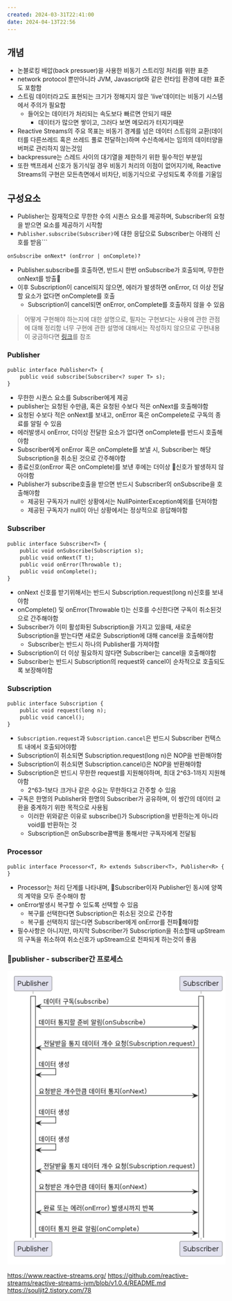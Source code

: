 ```yaml
---
created: 2024-03-31T22:41:00
date: 2024-04-13T22:56
---
```

## 개념
- 논블로킹 배압(back pressuer)을 사용한 비동기 스트리밍 처리를 위한 표준
- network protocol 뿐만아니라 JVM, Javascript와 같은 런타임 환경에 대한 표준도 포함함
- 스트림 데이터라고도 표현되는 크기가 정해지지 않은 'live'데이터는 비동기 시스템에서 주의가 필요함
	- 들어오는 데이터가 처리되는 속도보다 빠르면 안되기 때문
		- 데이터가 많으면 쌓이고, 그러다 보면 메모리가 터지기때문
- Reactive Streams의 주요 목표는 비동기 경계를 넘은 데이터 스트림의 교환(데이터를 다른쓰레드 혹은 쓰레드 풀로 전달하는)하며 수신측에서는 임의의 데이터양을 버퍼로 관리하지 않는것임
- backpressure는 스레드 사이의 대기열을 제한하기 위한 필수적인 부분임
- 또한 백프레셔 신호가 동기식일 경우 비동기 처리의 이점이 없어지기에, Reactive Streams의 구현은 모든측면에서 비차단, 비동기식으로 구성되도록 주의를 기울임

## 구성요소

- Publisher는 잠재적으로 무한한 수의 시퀀스 요소를 제공하며, Subscriber의 요청을 받으면 요소를 제공하기 시작함
- `Publisher.subscribe(Subscriber)`에 대한 응답으로 Subscriber는 아래의 신호를 받음```
```
onSubscribe onNext* (onError | onComplete)?
```
- Publisher.subscribe를 호출하면, 반드시 한번 onSubscribe가 호출되며, 무한한 onNext를 방출
- 이후 Subscription이 cancel되지 않으면, 에러가 발생하면 onError, 더 이상 전달할 요소가 없다면 onComplete를 호출
	- Subscription이 cancel되면 onError, onComplete를 호출하지 않을 수 있음

> 어떻게 구현해야 하는지에 대한 설명으로, 필자는 구현보다는 사용에 관한 관점에 대해 정리함
> 너무 구현에 관한 설명에 대해서는 작성하지 않으므로 구현내용이 궁금하다면 [링크](https://github.com/reactive-streams/reactive-streams-jvm/blob/v1.0.4/README.md)를 참조
### Publisher
```
public interface Publisher<T> {
    public void subscribe(Subscriber<? super T> s);
}
```
- 무한한 시퀀스 요소를 Subscriber에게 제공
- publisher는 요청된 수만큼, 혹은 요청된 수보다 적은 onNext를 호출해야함
- 요청된 수보다 적은 onNext를 보내고, onError 혹은 onCompelete로 구독의 종료를 알릴 수 있음
- 에러발생시 onError, 더이상 전달한 요소가 없다면 onComplete를 반드시 호출해야함
- Subscriber에게 onError 혹은 onComplete를 보낼 시, Subscriber는 해당 Subscription을 취소된 것으로 간주해야함
- 종료신호(onError 혹은 onComplete)를 보낸 후에는 더이상 신호가 발생하지 않아야함
- Publisher가 subscribe호출을 받으면 반드시 Subscriber의 onSubscribe을 호출해야함
	- 제공된 구독자가 null인 상황에서는 NullPointerException예외를 던져야함
	- 제공된 구독자가 null이 아닌 상황에서는 정상적으로 응답해야함

### Subscriber
```
public interface Subscriber<T> {
    public void onSubscribe(Subscription s);
    public void onNext(T t);
    public void onError(Throwable t);
    public void onComplete();
}
```
- onNext 신호를 받기위해서는 반드시 Subscription.request(long n)신호를 보내야함
- onComplete() 및 onError(Throwable t)는 신호를 수신한다면 구독이 취소된것으로 간주해야함
- Subscriber가 이미 활성화된 Subscription을 가지고 있을때, 새로운 Subscription을 받는다면 새로운 Subscription에 대해 cancel을 호출해야함
	- Subscriber는 반드시 하나의 Publisher를 가져야함
- Subscription이 더 이상 필요하지 않다면 Subscriber는 cancel을 호출해야함
- Subscriber는 반드시 Subscription의 request와 cancel이 순차적으로 호출되도록 보장해야함

### Subscription
```
public interface Subscription {
    public void request(long n);
    public void cancel();
}
```
- `Subscription.request`과 `Subscription.cancel`은 반드시 Subscriber 컨택스트 내에서 호출되어야함
- Subscription이 취소되면 Subscription.request(long n)은 NOP을 반환해야함
- Subscription이 취소되면 Subscription.cancel()은 NOP을 반환해야함
- Subscription은 반드시 무한한 request를 지원해야하며, 최대 2^63-1까지 지원해야함
	- 2^63-1보다 크거나 같은 수요는 무한하다고 간주할 수 있음
- 구독은 한명의 Publisher와 한명의 Subscriber가 공유하며, 이 쌍간의 데이터 교환을 중계하기 위한 목적으로 사용됨
	- 이러한 위와같은 이유로 subscribe()가 Subscription을 반환하는게 아니라 void를 반환하는 것
	- Subscription은 onSubscribe콜백을 통해서만 구독자에게 전달됨

### Processor
```
public interface Processor<T, R> extends Subscriber<T>, Publisher<R> {
}
```
- Processor는 처리 단계를 나타내며, Subscriber이자 Publisher인 동시에 양쪽의 계약을 모두 준수해야 함
- onError발생시 복구할 수 있도록 선택할 수 있음
	- 복구를 선택한다면 Subscription은 취소된 것으로 간주함
	- 복구를 선택하지 않는다면 Subscriber에게 onError를 전파해야함
- 필수사항은 아니지만, 마지막 Subscriber가 Subscription을 취소할때 upStream의 구독을 취소하여 취소신호가 upStream으로 전파되게 하는것이 좋음

### publisher - subscriber간 프로세스

![center|400](real-resource-image/Pasted%20image%2020231218205808.png)



https://www.reactive-streams.org/
https://github.com/reactive-streams/reactive-streams-jvm/blob/v1.0.4/README.md
https://souljit2.tistory.com/78